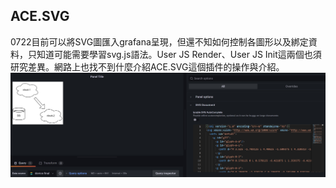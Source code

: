 ## ACE.SVG

0722目前可以將SVG圖匯入grafana呈現，但還不知如何控制各圖形以及綁定資料，只知道可能需要學習svg.js語法。User JS Render、User JS Init這兩個也須研究差異。網路上也找不到什麼介紹ACE.SVG這個插件的操作與介紹。<br>
![image](https://github.com/hsiaotingg/ELKG/blob/Grafana-plugins/ACE.svg/pic/1.jpg)

